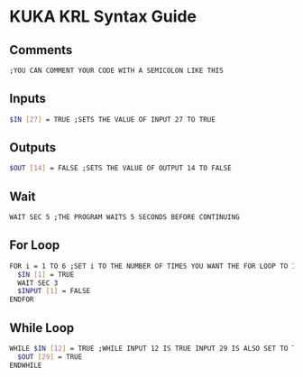 # KUKA KRL Syntax Guide

## Comments
```bash
;YOU CAN COMMENT YOUR CODE WITH A SEMICOLON LIKE THIS
```
## Inputs
```bash
$IN [27] = TRUE ;SETS THE VALUE OF INPUT 27 TO TRUE
```

## Outputs
```bash
$OUT [14] = FALSE ;SETS THE VALUE OF OUTPUT 14 TO FALSE
```

## Wait
```bash
WAIT SEC 5 ;THE PROGRAM WAITS 5 SECONDS BEFORE CONTINUING 
```

## For Loop
```bash
FOR i = 1 TO 6 ;SET i TO THE NUMBER OF TIMES YOU WANT THE FOR LOOP TO ITERATE
  $IN [1] = TRUE
  WAIT SEC 3
  $INPUT [1] = FALSE
ENDFOR
```
## While Loop
```bash
WHILE $IN [12] = TRUE ;WHILE INPUT 12 IS TRUE INPUT 29 IS ALSO SET TO TRUE
  $OUT [29] = TRUE
ENDWHILE
```

